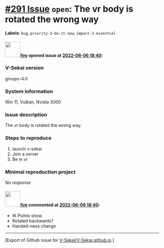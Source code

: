 # [\#291 Issue](https://github.com/V-Sekai/V-Sekai.github.io/issues/291) `open`: The vr body is rotated the wrong way
**Labels**: `bug`, `priority-3-do-it-now`, `impact-3-essential`


#### <img src="https://avatars.githubusercontent.com/u/32321?u=c2e06a3d2b49a467aa907e54aa259516440267cc&v=4" width="50">[fire](https://github.com/fire) opened issue at [2022-06-06 18:40](https://github.com/V-Sekai/V-Sekai.github.io/issues/291):

### V-Sekai version

groups-4.0

### System information

Win 11, Vulkan, Nvidia 3000

### Issue description

The vr body is rotated the wrong way.

### Steps to reproduce

1. launch v-sekai
2. Join a server
3. Be in vr

### Minimal reproduction project

_No response_

#### <img src="https://avatars.githubusercontent.com/u/32321?u=c2e06a3d2b49a467aa907e54aa259516440267cc&v=4" width="50">[fire](https://github.com/fire) commented at [2022-06-06 18:40](https://github.com/V-Sekai/V-Sekai.github.io/issues/291#issuecomment-1166183360):

- IK Points show
- Rotated backwards?
- Handed-ness change


-------------------------------------------------------------------------------



[Export of Github issue for [V-Sekai/V-Sekai.github.io](https://github.com/V-Sekai/V-Sekai.github.io).]
